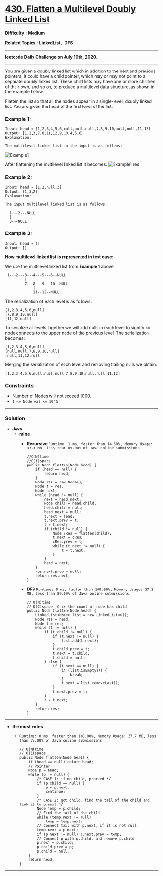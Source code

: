 # [430. Flatten a Multilevel Doubly Linked List](https://leetcode.com/problems/flatten-a-multilevel-doubly-linked-list/)

**Difficulty** : **Medium**

**Related Topics** : **LinkedList**、**DFS**

---

**leetcode Daily Challenge on July 10th, 2020.**

---

You are given a doubly linked list which in addition to the next and previous pointers, it could have a child pointer, which may or may not point to a separate doubly linked list. These child lists may have one or more children of their own, and so on, to produce a multilevel data structure, as shown in the example below.

Flatten the list so that all the nodes appear in a single-level, doubly linked list. You are given the head of the first level of the list.

 

### Example 1:
```
Input: head = [1,2,3,4,5,6,null,null,null,7,8,9,10,null,null,11,12]
Output: [1,2,3,7,8,11,12,9,10,4,5,6]
Explanation:

The multilevel linked list in the input is as follows:
```
![Example1](https://assets.leetcode.com/uploads/2018/10/12/multilevellinkedlist.png)


After flattening the multilevel linked list it becomes:
![Example1 res](https://assets.leetcode.com/uploads/2018/10/12/multilevellinkedlistflattened.png)

### Example 2:
```
Input: head = [1,2,null,3]
Output: [1,3,2]
Explanation:

The input multilevel linked list is as follows:

  1---2---NULL
  |
  3---NULL
```

### Example 3:
```
Input: head = []
Output: []
```

**How multilevel linked list is represented in test case:**

We use the multilevel linked list from **Example 1** above:
```
 1---2---3---4---5---6--NULL
         |
         7---8---9---10--NULL
             |
             11--12--NULL
```
The serialization of each level is as follows:
```
[1,2,3,4,5,6,null]
[7,8,9,10,null]
[11,12,null]
```
To serialize all levels together we will add nulls in each level to signify no node connects to the upper node of the previous level. The serialization becomes:
```
[1,2,3,4,5,6,null]
[null,null,7,8,9,10,null]
[null,11,12,null]
```
Merging the serialization of each level and removing trailing nulls we obtain:
```
[1,2,3,4,5,6,null,null,null,7,8,9,10,null,null,11,12]
```

### Constraints:
* Number of Nodes will not exceed 1000.
* `1 <= Node.val <= 10^5`


---

### Solution 
* **Java**
  * **mine**
    * **Recursive** `Runtime: 1 ms, faster than 14.60%, Memory Usage: 37.3 MB, less than 85.00% of Java online submissions`
      ```
      //O(N)time
      //O(1)space
      public Node flatten(Node head) {
          if (head == null) {
              return head;
          }
          Node res = new Node();
          Node t = res;
          Node next;
          while (head != null) {
              next = head.next;
              Node child = head.child;
              head.child = null;
              head.next = null;
              t.next = head;
              t.next.prev = t;
              t = t.next;
              if (child != null) {
                  Node cRes = flatten(child);
                  t.next = cRes;
                  cRes.prev = t;
                  while (t.next != null) {
                      t = t.next;
                  }
              }
              head = next;
          }
          res.next.prev = null;
          return res.next;
      }
      ```
		
    * **DFS** `Runtime: 0 ms, faster than 100.00%, Memory Usage: 37.3 MB, less than 89.09% of Java online submissions`
      ```
      // O(N)time 
      // O(C)space  C is the count of node has child
      public Node flatten(Node head) {
          LinkedList<Node> list = new LinkedList<>();
          Node res = head;
          Node t = res;
          while (t != null) {
              if (t.child != null) {
                  if (t.next != null) {
                      list.add(t.next);
                  }
                  t.child.prev = t;
                  t.next = t.child;
                  t.child = null;
              } else {
                  if (t.next == null) {
                      if (list.isEmpty()) {
                          break;
                      }
                      t.next = list.removeLast();
                  }
                  t.next.prev = t;
              }
              t = t.next;
          }
          return res;
      }
      ```

---

* **the most votes**
    
  * `Runtime: 0 ms, faster than 100.00%, Memory Usage: 37.7 MB, less than 75.00% of Java online submissions`
    ```
    // O(N)time 
    // O(1)space
    public Node flatten(Node head) {
        if (head == null) return head;
        // Pointer
        Node p = head;
        while (p != null) {
            /* CASE 1: if no child, proceed */
            if (p.child == null) {
                p = p.next;
                continue;
            }
            /* CASE 2: got child, find the tail of the child and link it to p.next */
            Node temp = p.child;
            // Find the tail of the child
            while (temp.next != null)
                temp = temp.next;
            // Connect tail with p.next, if it is not null
            temp.next = p.next;
            if (p.next != null) p.next.prev = temp;
            // Connect p with p.child, and remove p.child
            p.next = p.child;
            p.child.prev = p;
            p.child = null;
        }
        return head;
    }
    ```

---
